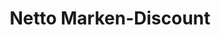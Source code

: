---
title: "Netto Marken-Discount"
url: /weinboehla/netto-marken-discount-moritzburger-strasse/
shop: Supermarkt
---